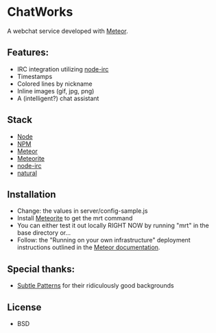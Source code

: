 # ChatWorks
A webchat service developed with [Meteor](http://meteor.com).

## Features:
* IRC integration utilizing [node-irc](http://github.com/martynsmith/node-irc)
* Timestamps
* Colored lines by nickname
* Inline images (gif, jpg, png)
* A (intelligent?) chat assistant

## Stack
* [Node](https://github.com/joyent/node)
* [NPM](https://github.com/isaacs/npm)
* [Meteor](https://github.com/meteor/meteor)
* [Meteorite](https://github.com/oortcloud/meteorite)
* [node-irc](http://github.com/martynsmith/node-irc)
* [natural](https://github.com/NaturalNode/natural)

## Installation
* Change: the values in server/config-sample.js
* Install [Meteorite](https://github.com/oortcloud/meteorite) to get the mrt command
* You can either test it out locally RIGHT NOW by running "mrt" in the base directory or...
* Follow: the "Running on your own infrastructure" deployment instructions outlined in the [Meteor documentation](http://docs.meteor.com/#deploying).


## Special thanks:
* [Subtle Patterns](http://subtlepatterns.com/) for their ridiculously good backgrounds

## License
* BSD
